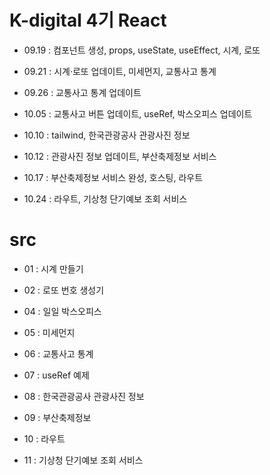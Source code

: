 # K-digital 4기 React

+ 09.19 : 컴포넌트 생성, props, useState, useEffect, 시계, 로또

+ 09.21 : 시계·로또 업데이트, 미세먼지, 교통사고 통계

+ 09.26 : 교통사고 통계 업데이트

+ 10.05 : 교통사고 버튼 업데이트, useRef, 박스오피스 업데이트

+ 10.10 : tailwind, 한국관광공사 관광사진 정보 

+ 10.12 : 관광사진 정보 업데이트, 부산축제정보 서비스

+ 10.17 : 부산축제정보 서비스 완성, 호스팅, 라우트

+ 10.24 : 라우트, 기상청 단기예보 조회 서비스

# src

+ 01 : 시계 만들기

+ 02 : 로또 번호 생성기

+ 04 : 일일 박스오피스

+ 05 : 미세먼지 

+ 06 : 교통사고 통계

+ 07 : useRef 예제

+ 08 : 한국관광공사 관광사진 정보

+ 09 : 부산축제정보 

+ 10 : 라우트

+ 11 : 기상청 단기예보 조회 서비스

